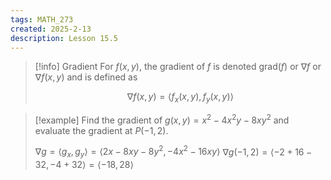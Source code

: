 ```yaml
---
tags: MATH_273
created: 2025-2-13
description: Lesson 15.5
---
```


> [!info] Gradient
> For $f(x, y)$, the gradient of $f$ is denoted $\text{grad}(f)$ or $\nabla f$ or $\nabla f(x, y)$ and is defined as
> 
> $$\nabla f(x, y) = \langle f_x(x, y), f_y(x, y) \rangle$$

> [!example]
> Find the gradient of $g(x, y) = x^2 - 4x^2y - 8xy^2$ and evaluate the gradient at $P(-1, 2)$.
> 
> $\nabla g = \langle g_x, g_y \rangle = \langle 2x - 8xy - 8y^2, -4x^2 - 16xy \rangle$
> $\nabla g(-1, 2) = \langle -2 + 16 - 32, -4 + 32 \rangle = \langle -18, 28 \rangle$